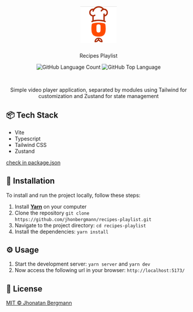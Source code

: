 <h1 align="center">
  <img src="docs/assets/logo.png" alt="logo" width="100px" height="100px" >
</h1>

<p align="center">Recipes Playlist</p>

<p align="center">
  <img alt="GitHub Language Count" src="https://img.shields.io/github/languages/count/jhonbergmann/recipes-playlist" />
  <img alt="GitHub Top Language" src="https://img.shields.io/github/languages/top/jhonbergmann/recipes-playlist" />
</p>

<p align="center">
  <img src="docs/assets/illustration.png" alt="" >
</p>

<p align="center">Simple video player application, separated by modules using Tailwind for customization and Zustand for state management</p>

## 📦 Tech Stack

- Vite
- Typescript
- Tailwind CSS
- Zustand

[check in package.json](/package.json)

## 🔩 Installation

To install and run the project locally, follow these steps:

1. Install [**Yarn**](https://yarnpkg.com/) on your computer
1. Clone the repository `git clone https://github.com/jhonbergmann/recipes-playlist.git`
1. Navigate to the project directory: `cd recipes-playlist`
1. Install the dependencies: `yarn install`

## ⚙️ Usage

1. Start the development server: `yarn server` and `yarn dev`
1. Now access the following url in your browser: `http://localhost:5173/`


## 📝 License

[MIT © Jhonatan Bergmann](https://github.com/jhonbergmann/recipes-playlist/blob/main/LICENSE)
